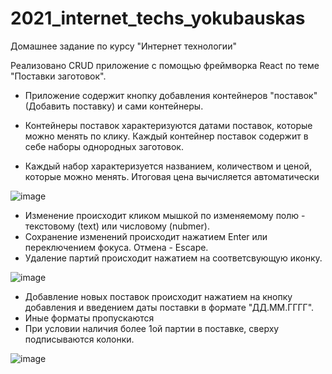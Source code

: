 # 2021_internet_techs_yokubauskas
Домашнее задание по курсу "Интернет технологии"

Реализовано CRUD приложение с помощью фреймворка React по теме "Поставки заготовок".
* Приложение содержит кнопку добавления контейнеров "поставок" (Добавить поставку) и сами контейнеры.

* Контейнеры поставок характеризуются датами поставок, которые можно менять по клику.
Каждый контейнер поставок содержит в себе наборы однородных заготовок. 

* Каждый набор характеризуется названием, количеством и ценой, которые можно менять. Итоговая цена вычисляется автоматически

![image](https://user-images.githubusercontent.com/26823620/148694875-b8c66485-0c6f-4fbd-b774-a1f8b6eddfa8.png)

* Изменение происходит кликом мышкой по изменяемому полю - текстовому (text) или числовому (nubmer). 
* Сохранение изменений происходит нажатием Enter или переключением фокуса. Отмена - Escape.
* Удаление партий происходит нажатием на соответсвующую иконку.

![image](https://user-images.githubusercontent.com/26823620/148695005-81470e45-dad2-4ae8-9dda-dbbcd9acdbcf.png)

* Добавление новых поставок происходит нажатием на кнопку добавления и введением даты поставки в формате "ДД.ММ.ГГГГ".
* Иные форматы пропускаются
* При условии наличия более 1ой партии в поставке, сверху подписываются колонки.

![image](https://user-images.githubusercontent.com/26823620/148695059-16bad923-2f43-4037-a59a-209dc2f53350.png)
